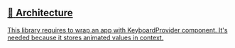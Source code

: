 ## [📄️<!-- --> <!-- -->Architecture](/react-native-keyboard-controller/pr-preview/pr-1143/docs/recipes/architecture.md)

[This library requires to wrap an app with KeyboardProvider component. It's needed because it stores animated values in context.](/react-native-keyboard-controller/pr-preview/pr-1143/docs/recipes/architecture.md)
